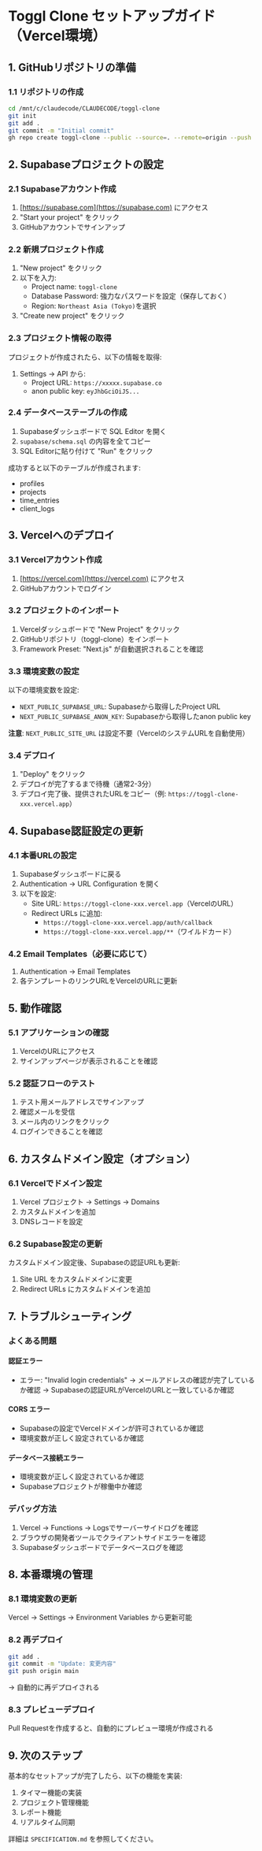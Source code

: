 # Toggl Clone セットアップガイド（Vercel環境）

## 1. GitHubリポジトリの準備

### 1.1 リポジトリの作成
```bash
cd /mnt/c/claudecode/CLAUDECODE/toggl-clone
git init
git add .
git commit -m "Initial commit"
gh repo create toggl-clone --public --source=. --remote=origin --push
```

## 2. Supabaseプロジェクトの設定

### 2.1 Supabaseアカウント作成
1. [https://supabase.com](https://supabase.com) にアクセス
2. "Start your project" をクリック
3. GitHubアカウントでサインアップ

### 2.2 新規プロジェクト作成
1. "New project" をクリック
2. 以下を入力:
   - Project name: `toggl-clone`
   - Database Password: 強力なパスワードを設定（保存しておく）
   - Region: `Northeast Asia (Tokyo)`を選択
3. "Create new project" をクリック

### 2.3 プロジェクト情報の取得
プロジェクトが作成されたら、以下の情報を取得:

1. Settings → API から:
   - Project URL: `https://xxxxx.supabase.co`
   - anon public key: `eyJhbGciOiJS...`

### 2.4 データベーステーブルの作成
1. Supabaseダッシュボードで SQL Editor を開く
2. `supabase/schema.sql` の内容を全てコピー
3. SQL Editorに貼り付けて "Run" をクリック

成功すると以下のテーブルが作成されます:
- profiles
- projects
- time_entries
- client_logs

## 3. Vercelへのデプロイ

### 3.1 Vercelアカウント作成
1. [https://vercel.com](https://vercel.com) にアクセス
2. GitHubアカウントでログイン

### 3.2 プロジェクトのインポート
1. Vercelダッシュボードで "New Project" をクリック
2. GitHubリポジトリ（toggl-clone）をインポート
3. Framework Preset: "Next.js" が自動選択されることを確認

### 3.3 環境変数の設定
以下の環境変数を設定:
- `NEXT_PUBLIC_SUPABASE_URL`: Supabaseから取得したProject URL
- `NEXT_PUBLIC_SUPABASE_ANON_KEY`: Supabaseから取得したanon public key

**注意**: `NEXT_PUBLIC_SITE_URL` は設定不要（VercelのシステムURLを自動使用）

### 3.4 デプロイ
1. "Deploy" をクリック
2. デプロイが完了するまで待機（通常2-3分）
3. デプロイ完了後、提供されたURLをコピー（例: `https://toggl-clone-xxx.vercel.app`）

## 4. Supabase認証設定の更新

### 4.1 本番URLの設定
1. Supabaseダッシュボードに戻る
2. Authentication → URL Configuration を開く
3. 以下を設定:
   - Site URL: `https://toggl-clone-xxx.vercel.app`（VercelのURL）
   - Redirect URLs に追加:
     - `https://toggl-clone-xxx.vercel.app/auth/callback`
     - `https://toggl-clone-xxx.vercel.app/**`（ワイルドカード）

### 4.2 Email Templates（必要に応じて）
1. Authentication → Email Templates
2. 各テンプレートのリンクURLをVercelのURLに更新

## 5. 動作確認

### 5.1 アプリケーションの確認
1. VercelのURLにアクセス
2. サインアップページが表示されることを確認

### 5.2 認証フローのテスト
1. テスト用メールアドレスでサインアップ
2. 確認メールを受信
3. メール内のリンクをクリック
4. ログインできることを確認

## 6. カスタムドメイン設定（オプション）

### 6.1 Vercelでドメイン設定
1. Vercel プロジェクト → Settings → Domains
2. カスタムドメインを追加
3. DNSレコードを設定

### 6.2 Supabase設定の更新
カスタムドメイン設定後、Supabaseの認証URLも更新:
1. Site URL をカスタムドメインに変更
2. Redirect URLs にカスタムドメインを追加

## 7. トラブルシューティング

### よくある問題

#### 認証エラー
- エラー: "Invalid login credentials"
  → メールアドレスの確認が完了しているか確認
  → Supabaseの認証URLがVercelのURLと一致しているか確認

#### CORS エラー
- Supabaseの設定でVercelドメインが許可されているか確認
- 環境変数が正しく設定されているか確認

#### データベース接続エラー
- 環境変数が正しく設定されているか確認
- Supabaseプロジェクトが稼働中か確認

### デバッグ方法
1. Vercel → Functions → Logsでサーバーサイドログを確認
2. ブラウザの開発者ツールでクライアントサイドエラーを確認
3. Supabaseダッシュボードでデータベースログを確認

## 8. 本番環境の管理

### 8.1 環境変数の更新
Vercel → Settings → Environment Variables から更新可能

### 8.2 再デプロイ
```bash
git add .
git commit -m "Update: 変更内容"
git push origin main
```
→ 自動的に再デプロイされる

### 8.3 プレビューデプロイ
Pull Requestを作成すると、自動的にプレビュー環境が作成される

## 9. 次のステップ

基本的なセットアップが完了したら、以下の機能を実装:

1. タイマー機能の実装
2. プロジェクト管理機能
3. レポート機能
4. リアルタイム同期

詳細は `SPECIFICATION.md` を参照してください。
